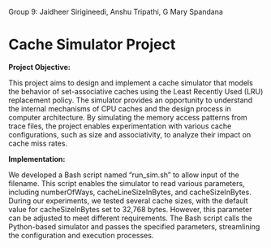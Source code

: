 Group 9: Jaidheer Sirigineedi, Anshu Tripathi, G Mary Spandana

# Cache Simulator Project


**Project Objective:**

This project aims to design and implement a cache simulator that models the behavior of set-associative caches using the Least Recently Used (LRU) replacement policy. The simulator provides an opportunity to understand the internal mechanisms of CPU caches and the design process in computer architecture. By simulating the memory access patterns from trace files, the project enables experimentation with various cache configurations, such as size and associativity, to analyze their impact on cache miss rates.


**Implementation:**

We developed a Bash script named “run_sim.sh” to allow input of the filename. This script enables the simulator to read various parameters, including numberOfWays, cacheLineSizeInBytes, and cacheSizeInBytes. During our experiments, we tested several cache sizes, with the default value for cacheSizeInBytes set to 32,768 bytes. However, this parameter can be adjusted to meet different requirements. The Bash script calls the Python-based simulator and passes the specified parameters, streamlining the configuration and execution processes.


